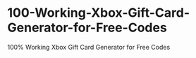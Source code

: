 # 100-Working-Xbox-Gift-Card-Generator-for-Free-Codes
100% Working Xbox Gift Card Generator for Free Codes
